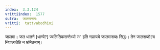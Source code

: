 ```yaml
---
index:  3.3.124
vrittiindex:  1577
sutra:  जालमानायः
vritti:  tattvabodhini 
---
```


जालमा। जल धातने [धान्ये?] ज्वलितिकसन्तेभ्यो णः' इति णप्रत्यये जालमाशब्दः सिद्धः। तेन जालशब्दोऽत्र निपात्यतैति न भ्रमितव्यम्। 

